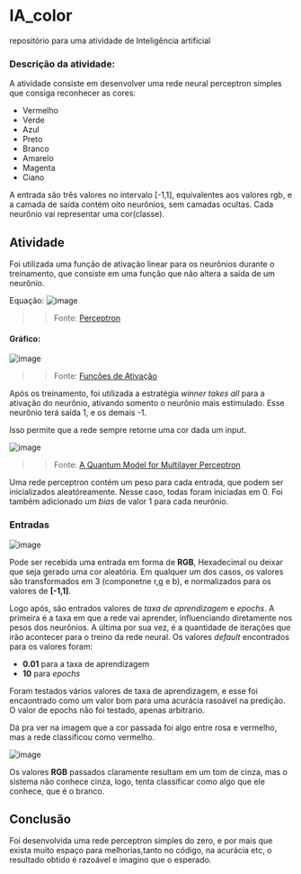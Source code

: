 # IA_color
repositório para uma atividade de Inteligência artificial

### Descrição da atividade:

A atividade consiste em desenvolver uma rede neural perceptron simples que consiga reconhecer as cores: 

- Vermelho
- Verde
- Azul
- Preto
- Branco
- Amarelo
- Magenta
- Ciano

A entrada são três valores no intervalo [-1,1], equivalentes aos valores rgb, e a camada de saída contém oito neurônios, sem camadas ocultas. Cada neurônio vai representar uma cor(classe).

## Atividade 

Foi utilizada uma função de ativação linear para os neurônios durante o treinamento, que consiste em uma função que não altera a saída de um neurônio.

Equação:  ![image](https://user-images.githubusercontent.com/59948197/127053502-ce37c61b-96c8-4e81-b5f0-53282151f016.png)
>> Fonte: [Perceptron](https://pt.wikipedia.org/wiki/Perceptron)

#### Gráfico:
![image](https://user-images.githubusercontent.com/59948197/127053163-105ce3dd-00cf-4158-96d8-55258e3ea9f1.png)
>> Fonte: [Funcões de Ativação](https://ichi.pro/pt/funcoes-de-ativacao-99956793768697)

Após os treinamento, foi utilizada a estratégia *winner takes all* para a ativação do neurônio, ativando somento o neurônio mais estimulado. Esse neurônio terá saída 1, e os demais -1.

Isso permite que a rede sempre retorne uma cor dada um input.

![image](https://user-images.githubusercontent.com/59948197/127056009-736f680c-b7aa-4de5-9fe8-9950df0b2422.png)
>> Fonte: [A Quantum Model for Multilayer Perceptron](https://www.researchgate.net/publication/327392288_A_Quantum_Model_for_Multilayer_Perceptron)

Uma rede perceptron contém um peso para cada entrada, que podem ser inicializados aleatóreamente. Nesse caso, todas foram iniciadas em 0. Foi também adicionado um *bias* de valor 1 para cada neurônio.

### Entradas
![image](https://user-images.githubusercontent.com/59948197/127053030-9ccca83d-4a75-463c-80d2-ad2224ee3ddb.png)

Pode ser recebida uma entrada em forma de **RGB**, Hexadecimal ou deixar que seja gerado uma cor aleatória. Em qualquer um dos casos, os valores são transformados em 3 (componetne r,g e b), e normalizados para os valores de **[-1,1]**.

Logo após, são entrados valores de *taxa de aprendizagem* e *epochs*. A primeira é a taxa em que a rede vai aprender, influenciando diretamente nos pesos dos neurônios. A última por sua vez, é a quantidade de iterações que irão acontecer para o treino da rede neural. Os valores *default* encontrados para os valores foram:
- **0.01** para a taxa de aprendizagem
- **10** para *epochs*

Foram testados vários valores de taxa de aprendizagem, e esse foi encaontrado como um valor bom para uma acurácia rasoável na predição. O valor de epochs não foi testado, apenas arbitrario.

Dá pra ver na imagem que a cor passada foi algo entre rosa e vermelho, mas a rede classificou como vermelho.

![image](https://user-images.githubusercontent.com/59948197/127054678-17f36047-174c-486d-a6bf-eee11a6f090f.png)

Os valores **RGB** passados claramente resultam em um tom de cinza, mas o sistema não conhece cinza, logo, tenta classificar como algo que ele conhece, que é o branco. 

## Conclusão

Foi desenvolvida uma rede perceptron simples do zero, e por mais que exista muito espaço para melhorias,tanto no código, na acurácia etc, o resultado obtido é razoável e imagino que o esperado.

